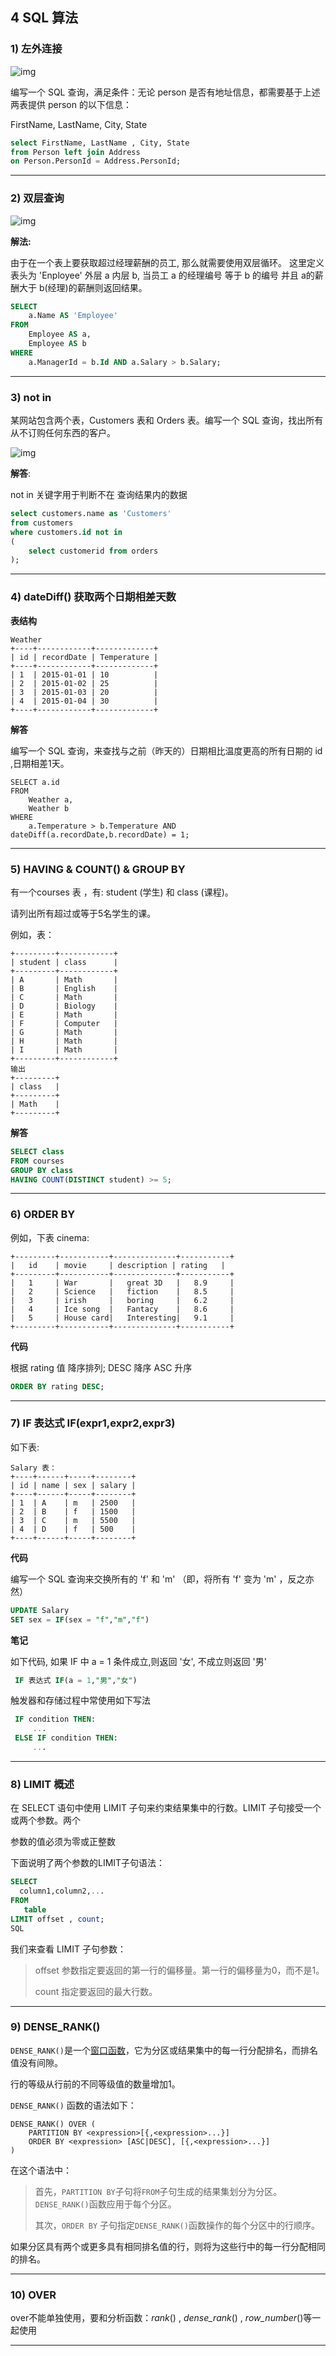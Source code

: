 ## 4 SQL 算法

### 1) 左外连接

![img](img/clipboard-16348122944001.png)

编写一个 SQL 查询，满足条件：无论 person 是否有地址信息，都需要基于上述两表提供 person 的以下信息：

FirstName, LastName, City, State

```sql
select FirstName, LastName , City, State
from Person left join Address
on Person.PersonId = Address.PersonId;
```

---



### 2) 双层查询

![img](img/clipboard.png)

**解法:**

由于在一个表上要获取超过经理薪酬的员工, 那么就需要使用双层循环。 这里定义表头为 'Enployee' 外层 a 内层 b, 当员工 a 的经理编号 等于 b 的编号 并且 a的薪酬大于 b(经理)的薪酬则返回结果。

```sql
SELECT 
    a.Name AS 'Employee'
FROM
    Employee AS a,
    Employee AS b
WHERE
    a.ManagerId = b.Id AND a.Salary > b.Salary;
```

---



### 3) not in 

某网站包含两个表，Customers 表和 Orders 表。编写一个 SQL 查询，找出所有从不订购任何东西的客户。

![img](img/clipboard.png)

**解答**:

not in 关键字用于判断不在 查询结果内的数据

```sql
select customers.name as 'Customers'
from customers
where customers.id not in
(
    select customerid from orders
);
```

---



### 4) dateDiff() 获取两个日期相差天数

 **表结构**

```
Weather
+----+------------+-------------+
| id | recordDate | Temperature |
+----+------------+-------------+
| 1  | 2015-01-01 | 10          |
| 2  | 2015-01-02 | 25          |
| 3  | 2015-01-03 | 20          |
| 4  | 2015-01-04 | 30          |
+----+------------+-------------+
```

**解答**

编写一个 SQL 查询，来查找与之前（昨天的）日期相比温度更高的所有日期的 id ,日期相差1天。

```
SELECT a.id
FROM 
    Weather a, 
    Weather b
WHERE
    a.Temperature > b.Temperature AND dateDiff(a.recordDate,b.recordDate) = 1;
```

---



### 5) HAVING & COUNT() & GROUP BY

 有一个courses 表 ，有: student (学生) 和 class (课程)。

 请列出所有超过或等于5名学生的课。

 例如，表：

```
+---------+------------+
| student | class      |
+---------+------------+
| A       | Math       |
| B       | English    |
| C       | Math       |
| D       | Biology    |
| E       | Math       |
| F       | Computer   |
| G       | Math       |
| H       | Math       |
| I       | Math       |
+---------+------------+
输出
+---------+
| class   |
+---------+
| Math    |
+---------+
```

 **解答**

```sql
SELECT class
FROM courses
GROUP BY class
HAVING COUNT(DISTINCT student) >= 5;
```

---



### 6) ORDER BY 

 例如，下表 cinema:

```
+---------+-----------+--------------+-----------+
|   id    | movie     | description | rating   |
+---------+-----------+--------------+-----------+
|   1     | War       |   great 3D   |   8.9     |
|   2     | Science   |   fiction    |   8.5     |
|   3     | irish     |   boring     |   6.2     |
|   4     | Ice song  |   Fantacy    |   8.6     |
|   5     | House card|   Interesting|   9.1     |
+---------+-----------+--------------+-----------+
```

 **代码**

 根据 rating 值 降序排列;  DESC 降序   ASC  升序

```sql
ORDER BY rating DESC;
```

---



### 7) IF 表达式 IF(expr1,expr2,expr3)

 如下表:

```
Salary 表：
+----+------+-----+--------+
| id | name | sex | salary |
+----+------+-----+--------+
| 1  | A    | m   | 2500   |
| 2  | B    | f   | 1500   |
| 3  | C    | m   | 5500   |
| 4  | D    | f   | 500    |
+----+------+-----+--------+
```

 **代码**

 编写一个 SQL 查询来交换所有的 'f' 和 'm' （即，将所有 'f' 变为 'm' ，反之亦然）

```sql
UPDATE Salary 
SET sex = IF(sex = "f","m","f")
```

 **笔记**

 如下代码, 如果 IF 中 a = 1 条件成立,则返回 '女', 不成立则返回 '男'

```sql
 IF 表达式 IF(a = 1,"男","女")	
```

 触发器和存储过程中常使用如下写法

```sql
 IF condition THEN:
     ...
 ELSE IF condition THEN:
     ...
```

---



### 8) LIMIT 概述

 在 SELECT 语句中使用 LIMIT 子句来约束结果集中的行数。LIMIT 子句接受一个或两个参数。两个 

 参数的值必须为零或正整数

 下面说明了两个参数的LIMIT子句语法：

```sql
SELECT
  column1,column2,...
FROM
   table
LIMIT offset , count;
SQL
```

 我们来查看 LIMIT 子句参数：

> offset 参数指定要返回的第一行的偏移量。第一行的偏移量为0，而不是1。
>
> count 指定要返回的最大行数。

---



### 9) DENSE_RANK()

`DENSE_RANK()`是一个[窗口函数](https://www.begtut.com/mysql/mysql-window-functions.html)，它为分区或结果集中的每一行分配排名，而排名值没有间隙。

行的等级从行前的不同等级值的数量增加1。

`DENSE_RANK()` 函数的语法如下：

```
DENSE_RANK() OVER (
    PARTITION BY <expression>[{,<expression>...}]
    ORDER BY <expression> [ASC|DESC], [{,<expression>...}]
) 
```

在这个语法中：

> 首先，`PARTITION BY`子句将`FROM`子句生成的结果集划分为分区。`DENSE_RANK()`函数应用于每个分区。
>
> 其次，`ORDER BY` 子句指定`DENSE_RANK()`函数操作的每个分区中的行顺序。

如果分区具有两个或更多具有相同排名值的行，则将为这些行中的每一行分配相同的排名。

---



### 10) OVER

over不能单独使用，要和分析函数：*rank*() , *dense_rank*() , *row_number*()等一起使用

---

